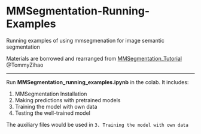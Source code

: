 # MMSegmentation-Running-Examples

Running examples of using mmsegmenation for image semantic segmentation

Materials are borrowed and rearranged from [MMSegmentation_Tutorial](https://github.com/TommyZihao/MMSegmentation_Tutorials.git) @TommyZihao

---

Run **MMSegmentation_running_examples.ipynb** in the colab. It includes:
1. MMSegmentation Installation
2. Making predictions with pretrained models
3. Training the model with own data
4. Testing the well-trained model

The auxiliary files would be used in `3. Training the model with own data`